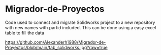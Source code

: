 # Migrador-de-Proyectos

Code used to connect and migrate Solidworks project to a new repository with new names with partid included. This can be done using a easy excel table to fill the data

https://github.com/Alexanderh1988/Migrador-de-Proyectos/blob/main/tab_solidworks.jpg?raw=true
